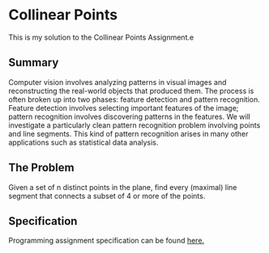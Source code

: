# Collinear Points
This is my solution to the Collinear Points Assignment.e

## Summary
Computer vision involves analyzing patterns in visual images and reconstructing the real-world objects that produced them. The process is often broken up into two phases: feature detection and pattern recognition. Feature detection involves selecting important features of the image; pattern recognition involves discovering patterns in the features. We will investigate a particularly clean pattern recognition problem involving points and line segments. This kind of pattern recognition arises in many other applications such as statistical data analysis.

## The Problem
Given a set of n distinct points in the plane, find every (maximal) line segment that connects a subset of 4 or more of the points.

## Specification
Programming assignment specification can be found [here.](https://coursera.cs.princeton.edu/algs4/assignments/percolation/specification.php)
